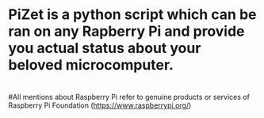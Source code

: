 # PiZet is a python script which can be ran on any Rapberry Pi and provide you actual status about your beloved microcomputer.
#
#
#All mentions about Raspberry Pi refer to genuine products or services of Raspberry Pi Foundation (https://www.raspberrypi.org/)
